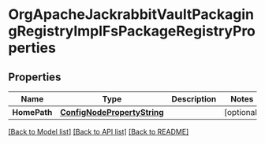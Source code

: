 # OrgApacheJackrabbitVaultPackagingRegistryImplFsPackageRegistryProperties

## Properties
Name | Type | Description | Notes
------------ | ------------- | ------------- | -------------
**HomePath** | [**ConfigNodePropertyString**](configNodePropertyString.md) |  | [optional] 

[[Back to Model list]](../README.md#documentation-for-models) [[Back to API list]](../README.md#documentation-for-api-endpoints) [[Back to README]](../README.md)


